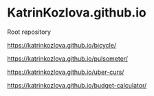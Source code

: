 # KatrinKozlova.github.io
Root repository

https://katrinkozlova.github.io/bicycle/

https://katrinkozlova.github.io/pulsometer/

https://katrinkozlova.github.io/uber-curs/

https://katrinkozlova.github.io/budget-calculator/
